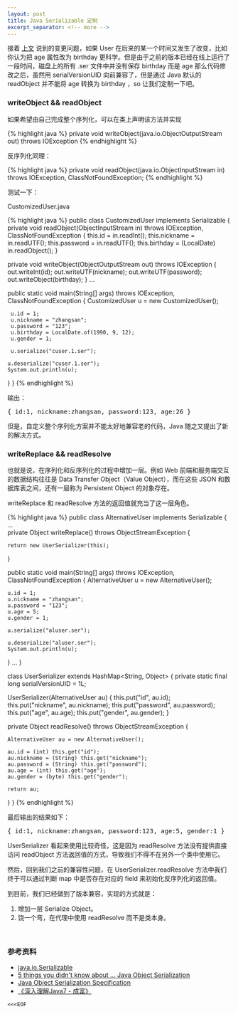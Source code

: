 ```yaml
---
layout: post
title: Java Serializable 定制
excerpt_separator: <!-- more -->
---
```



接着 [上文](/2016/05/29/java-serializable-basics/) 说到的变更问题，如果 User 在后来的某一个时间又发生了改变，比如你认为把 age 属性改为 birthday 更科学。但是由于之前的版本已经在线上运行了一段时间，磁盘上的所有 .ser 文件中并没有保存 birthday 而是 age 那么代码修改之后，虽然用 serialVersionUID 向前兼容了，但是通过 Java 默认的 readObject 并不能将 age 转换为 birthday ，so 让我们定制一下吧。
<!-- more -->

### writeObject && readObject

如果希望由自己完成整个序列化，可以在类上声明该方法并实现

{% highlight java %}
private void writeObject(java.io.ObjectOutputStream out)
     throws IOException
{% endhighlight %}

反序列化同理：

{% highlight java %}
private void readObject(java.io.ObjectInputStream in)
   throws IOException, ClassNotFoundException;
{% endhighlight %}

测试一下：

CustomizedUser.java

{% highlight java %}
public class CustomizedUser implements Serializable {
  private void readObject(ObjectInputStream in) throws IOException, 
    ClassNotFoundException {
    this.id = in.readInt();
    this.nickname = in.readUTF();
    this.password = in.readUTF();
    this.birthday = (LocalDate) in.readObject();
  }

  private void writeObject(ObjectOutputStream out) throws IOException {
    out.writeInt(id);
    out.writeUTF(nickname);
    out.writeUTF(password);
    out.writeObject(birthday);
  }
  ...

  public static void main(String[] args) throws IOException, 
    ClassNotFoundException {
    CustomizedUser u = new CustomizedUser();

     u.id = 1;
     u.nickname = "zhangsan";
     u.password = "123";
     u.birthday = LocalDate.of(1990, 9, 12);
     u.gender = 1;
    
     u.serialize("cuser.1.ser");

    u.deserialize("cuser.1.ser");
    System.out.println(u);
  }
}
{% endhighlight %}

输出：

<pre>{ id:1, nickname:zhangsan, password:123, age:26 }</pre>

但是，自定义整个序列化方案并不能太好地兼容老的代码，Java 随之又提出了新的解决方式。

### writeReplace && readResolve

也就是说，在序列化和反序列化的过程中增加一层。例如 Web 前端和服务端交互的数据结构往往是 Data Transfer Object（Value Object），而在这些 JSON 和数据库表之间，还有一层称为 Persistent Object 的对象存在。

writeReplace 和 readResolve 方法的返回值就充当了这一层角色。

{% highlight java %}
public class AlternativeUser implements Serializable {
  ...  
  private Object writeReplace() throws ObjectStreamException {
    
    return new UserSerializer(this);
  }

  public static void main(String[] args) throws IOException, 
    ClassNotFoundException {
    AlternativeUser u = new AlternativeUser();

    u.id = 1;
    u.nickname = "zhangsan";
    u.password = "123";
    u.age = 5;
    u.gender = 1;
    
    u.serialize("aluser.ser");

    u.deserialize("aluser.ser");
    System.out.println(u);
  }
  ... 
}

class UserSerializer extends HashMap<String, Object> {
  private static final long serialVersionUID = 1L;

  UserSerializer(AlternativeUser au) {
    this.put("id", au.id);
    this.put("nickname", au.nickname);
    this.put("password", au.password);
    this.put("age", au.age);
    this.put("gender", au.gender);
  }

  private Object readResolve() throws ObjectStreamException {

    AlternativeUser au = new AlternativeUser();
    
    au.id = (int) this.get("id");
    au.nickname = (String) this.get("nickname");
    au.password = (String) this.get("password");
    au.age = (int) this.get("age");
    au.gender = (byte) this.get("gender");
    
    return au;
  }
}
{% endhighlight %}

最后输出的结果如下：

<pre>{ id:1, nickname:zhangsan, password:123, age:5, gender:1 }</pre>

UserSerializer 看起来使用比较奇怪，这是因为 readResolve 方法没有提供直接访问 readObject 方法返回值的方式，导致我们不得不在另外一个类中使用它。

然后，回到我们之前的兼容性问题，在 UserSerializer.readResolve 方法中我们终于可以通过判断 map 中是否存在对应的 field 来初始化反序列化的返回值。

到目前，我们已经做到了版本兼容，实现的方式就是：

1. 增加一层 Serialize Object。
1. 饶一个弯，在代理中使用 readResolve 而不是类本身。

<br>

### 参考资料

* [java.io.Serializable](http://docs.oracle.com/javase/8/docs/api/java/io/Serializable.html)
* [5 things you didn't know about ... Java Object Serialization](http://www.ibm.com/developerworks/library/j-5things1/)
* [Java Object Serialization Specification](https://docs.oracle.com/javase/8/docs/platform/serialization/spec/serial-arch.html)
* [《深入理解Java7 - 成富》](https://read.douban.com/ebook/15162299/)

`<<<EOF`